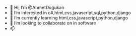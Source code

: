 - 👋 Hi, I’m @AhmetDogukan
- 👀 I’m interested in c#,html,css,javascript,sql,python,django
- 🌱 I’m currently learning html,css,javascript,python,django
- 💞️ I’m looking to collaborate on in software
- 📫

<!---
AhmetDogukan/AhmetDogukan is a ✨ special ✨ repository because its `README.md` (this file) appears on your GitHub profile.
You can click the Preview link to take a look at your changes.
--->
